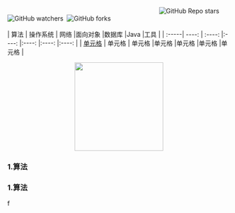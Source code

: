 

&#160;&#160;&#160;&#160;&#160;&#160;&#160;&#160;&#160;&#160;&#160;&#160;&#160;&#160;&#160;&#160;&#160;&#160;&#160;&#160;&#160;&#160;&#160;&#160;&#160;&#160;&#160;&#160;&#160;&#160;&#160;&#160;&#160;&#160;&#160;&#160;&#160;&#160;&#160;&#160;&#160;&#160;&#160;&#160;&#160;&#160;&#160;&#160;&#160;&#160;&#160;&#160;&#160;&#160;&#160;&#160;&#160;&#160;&#160;&#160;&#160;&#160;&#160;&#160;&#160;&#160;&#160;&#160;&#160;&#160;&#160;&#160;&#160;&#160;&#160;&#160;&#160;&#160;&#160;&#160;&#160;&#160;&#160;&#160;&#160;&#160;
![GitHub Repo stars](https://img.shields.io/github/stars/zhangminxiaozhang/JavaLook?color=blue&logoColor=blue)&#160;&#160; ![GitHub watchers](https://img.shields.io/github/watchers/zhangminxiaozhang/JavaLook)&#160;&#160;![GitHub forks](https://img.shields.io/github/forks/zhangminxiaozhang/JavaLook)
</br>
</br>
   | 算法 | 操作系统 | 网络 |面向对象 |数据库 |Java |工具 |
   | :-----| ----: | :----: |:----: |:----: |:----: |:----: |
   | [单元格](@first_link) | 单元格 | 单元格 |单元格 |单元格 |单元格 |单元格 |
<div align="center"> <img src="https://user-images.githubusercontent.com/45312324/119980685-3576d000-bfef-11eb-928b-684d2be7b5a9.png" height="200" width="200"/> </div>


### 1.算法[](#first_link)

### 1.算法

<p>f</p>
